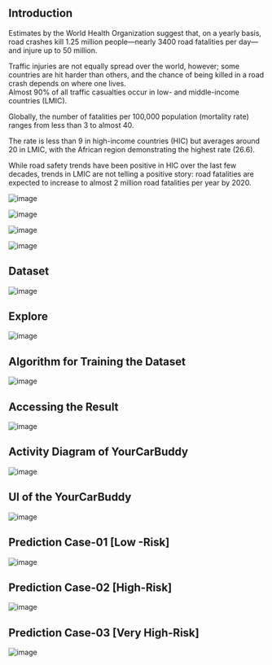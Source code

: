 ## Introduction

Estimates by the World Health Organization suggest that, on a yearly basis, road crashes kill 1.25 million people—nearly 3400 road fatalities per day—and injure up to 50 million.

Traffic injuries are not equally spread over the world, however; some countries are hit harder than others, and the chance of being killed in a road crash depends on where one lives.\
Almost 90% of all traffic casualties occur in low- and middle-income countries (LMIC).

Globally, the number of fatalities per 100,000 population (mortality rate) ranges from less than 3 to almost 40.

The rate is less than 9 in high-income countries (HIC) but averages around 20 in LMIC, with the African region demonstrating the highest rate (26.6).

While road safety trends have been positive in HIC over the last few decades, trends in LMIC are not telling a positive story: road fatalities are expected to increase to almost 2 million road fatalities per year by 2020.

![image](https://user-images.githubusercontent.com/61939693/153763104-5cf9ba70-7e76-4754-afc4-ee55c7764f00.png)


![image](https://user-images.githubusercontent.com/61939693/153763117-71af943d-9f22-41f6-a99a-9b571d111c42.png)


![image](https://user-images.githubusercontent.com/61939693/153763150-8e45e2d6-f5e4-4794-a96c-7a221d54c034.png)


![image](https://user-images.githubusercontent.com/61939693/153763400-ad16efcf-9818-473d-b018-333622be9f7c.png)


## Dataset 

![image](https://user-images.githubusercontent.com/61939693/153763767-f2c6cb9f-824f-442c-9066-14fa8495bc4f.png)



## Explore


 ![image](https://user-images.githubusercontent.com/61939693/153764126-46ff33d7-be12-4a84-a6a5-084b81a7f324.png)



## Algorithm for Training the Dataset



![image](https://user-images.githubusercontent.com/61939693/153764421-b8e31a3d-eac7-4fd1-8fb8-3172b731c40f.png)



## Accessing the Result



![image](https://user-images.githubusercontent.com/61939693/153764614-09176488-c84e-43d8-bdbd-5211c14d4492.png)



## Activity Diagram of YourCarBuddy


![image](https://user-images.githubusercontent.com/61939693/153765152-5357b287-aa5c-40d6-b74b-8f00a15316b0.png)



## UI of the YourCarBuddy


![image](https://user-images.githubusercontent.com/61939693/153765320-12a9dd21-edbe-4b58-87ea-c21c14068d5f.png)



## Prediction Case-01 [Low -Risk]



![image](https://user-images.githubusercontent.com/61939693/153765335-1de7b0b2-e634-4feb-a229-3195c626f7f5.png)



## Prediction Case-02 [High-Risk]



![image](https://user-images.githubusercontent.com/61939693/153765378-82c54c99-8fa4-4f0f-b9b8-5be81bec1334.png)



## Prediction Case-03 [Very High-Risk]



![image](https://user-images.githubusercontent.com/61939693/153765402-0ad0244d-dd2c-468d-91da-c93396574306.png)


